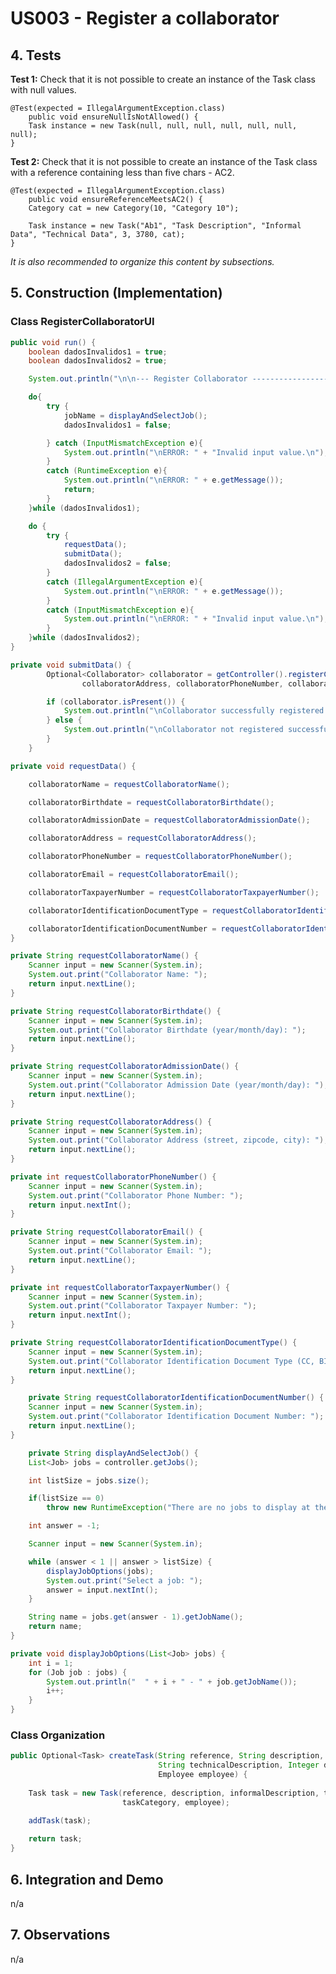 # US003 - Register a collaborator

## 4. Tests 

**Test 1:** Check that it is not possible to create an instance of the Task class with null values. 

	@Test(expected = IllegalArgumentException.class)
		public void ensureNullIsNotAllowed() {
		Task instance = new Task(null, null, null, null, null, null, null);
	}
	

**Test 2:** Check that it is not possible to create an instance of the Task class with a reference containing less than five chars - AC2. 

	@Test(expected = IllegalArgumentException.class)
		public void ensureReferenceMeetsAC2() {
		Category cat = new Category(10, "Category 10");
		
		Task instance = new Task("Ab1", "Task Description", "Informal Data", "Technical Data", 3, 3780, cat);
	}

_It is also recommended to organize this content by subsections._ 


## 5. Construction (Implementation)

### Class RegisterCollaboratorUI

```java
public void run() {
    boolean dadosInvalidos1 = true;
    boolean dadosInvalidos2 = true;

    System.out.println("\n\n--- Register Collaborator ------------------------");

    do{
        try {
            jobName = displayAndSelectJob();
            dadosInvalidos1 = false;

        } catch (InputMismatchException e){
            System.out.println("\nERROR: " + "Invalid input value.\n");
        }
        catch (RuntimeException e){
            System.out.println("\nERROR: " + e.getMessage());
            return;
        }
    }while (dadosInvalidos1);

    do {
        try {
            requestData();
            submitData();
            dadosInvalidos2 = false;
        }
        catch (IllegalArgumentException e){
            System.out.println("\nERROR: " + e.getMessage());
        }
        catch (InputMismatchException e){
            System.out.println("\nERROR: " + "Invalid input value.\n");
        }
    }while (dadosInvalidos2);
}
```

```java
private void submitData() {
        Optional<Collaborator> collaborator = getController().registerCollaborator(collaboratorName, collaboratorBirthdate, collaboratorAdmissionDate,
                collaboratorAddress, collaboratorPhoneNumber, collaboratorEmail, collaboratorTaxpayerNumber, collaboratorIdentificationDocumentType, collaboratorIdentificationDocumentNumber, jobName);

        if (collaborator.isPresent()) {
            System.out.println("\nCollaborator successfully registered!");
        } else {
            System.out.println("\nCollaborator not registered successfully!");
        }
    }
```

```java
private void requestData() {

    collaboratorName = requestCollaboratorName();

    collaboratorBirthdate = requestCollaboratorBirthdate();

    collaboratorAdmissionDate = requestCollaboratorAdmissionDate();

    collaboratorAddress = requestCollaboratorAddress();

    collaboratorPhoneNumber = requestCollaboratorPhoneNumber();

    collaboratorEmail = requestCollaboratorEmail();

    collaboratorTaxpayerNumber = requestCollaboratorTaxpayerNumber();

    collaboratorIdentificationDocumentType = requestCollaboratorIdentificationDocumentType();

    collaboratorIdentificationDocumentNumber = requestCollaboratorIdentificationDocumentNumber();
}
```

```java
private String requestCollaboratorName() {
    Scanner input = new Scanner(System.in);
    System.out.print("Collaborator Name: ");
    return input.nextLine();
}
```

```java
private String requestCollaboratorBirthdate() {
    Scanner input = new Scanner(System.in);
    System.out.print("Collaborator Birthdate (year/month/day): ");
    return input.nextLine();
}
```

```java
private String requestCollaboratorAdmissionDate() {
    Scanner input = new Scanner(System.in);
    System.out.print("Collaborator Admission Date (year/month/day): ");
    return input.nextLine();
}
```

```java
private String requestCollaboratorAddress() {
    Scanner input = new Scanner(System.in);
    System.out.print("Collaborator Address (street, zipcode, city): ");
    return input.nextLine();
}
```

```java
private int requestCollaboratorPhoneNumber() {
    Scanner input = new Scanner(System.in);
    System.out.print("Collaborator Phone Number: ");
    return input.nextInt();
}
```

```java
private String requestCollaboratorEmail() {
    Scanner input = new Scanner(System.in);
    System.out.print("Collaborator Email: ");
    return input.nextLine();
}
```

```java
private int requestCollaboratorTaxpayerNumber() {
    Scanner input = new Scanner(System.in);
    System.out.print("Collaborator Taxpayer Number: ");
    return input.nextInt();
}
```

```java
private String requestCollaboratorIdentificationDocumentType() {
    Scanner input = new Scanner(System.in);
    System.out.print("Collaborator Identification Document Type (CC, BI or Passport): ");
    return input.nextLine();
}
```

```java
    private String requestCollaboratorIdentificationDocumentNumber() {
    Scanner input = new Scanner(System.in);
    System.out.print("Collaborator Identification Document Number: ");
    return input.nextLine();
}
```

```java
    private String displayAndSelectJob() {
    List<Job> jobs = controller.getJobs();

    int listSize = jobs.size();

    if(listSize == 0)
        throw new RuntimeException("There are no jobs to display at the moment.");

    int answer = -1;

    Scanner input = new Scanner(System.in);

    while (answer < 1 || answer > listSize) {
        displayJobOptions(jobs);
        System.out.print("Select a job: ");
        answer = input.nextInt();
    }

    String name = jobs.get(answer - 1).getJobName();
    return name;
}
```

```java
private void displayJobOptions(List<Job> jobs) {
    int i = 1;
    for (Job job : jobs) {
        System.out.println("  " + i + " - " + job.getJobName());
        i++;
    }
}
```


### Class Organization

```java
public Optional<Task> createTask(String reference, String description, String informalDescription,
                                 String technicalDescription, Integer duration, Double cost, TaskCategory taskCategory,
                                 Employee employee) {
    
    Task task = new Task(reference, description, informalDescription, technicalDescription, duration, cost,
                         taskCategory, employee);

    addTask(task);
        
    return task;
}
```


## 6. Integration and Demo 

n/a


## 7. Observations

n/a